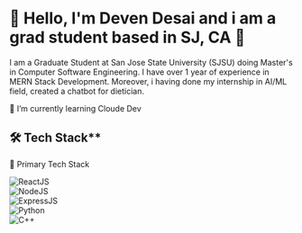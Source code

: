 # 🎯  Hello, I'm Deven Desai and i am a grad student based in SJ, CA 👋

I am a Graduate Student at San Jose State University (SJSU) doing Master's in Computer Software Engineering. I have over 1 year of experience in MERN Stack Development. Moreover, i having done my internship in AI/ML field, created a chatbot for dietician.

🌱 I’m currently learning Cloude Dev


## 🛠️  Tech Stack**  

🚀 Primary Tech Stack

![ReactJS](https://img.shields.io/badge/-ReactJS-61DAFB?style=for-the-badge&logo=react&logoColor=black)  
![NodeJS](https://img.shields.io/badge/-NodeJS-339933?style=for-the-badge&logo=node.js&logoColor=white)  
![ExpressJS](https://img.shields.io/badge/-ExpressJS-000000?style=for-the-badge&logo=express&logoColor=white)  
![Python](https://img.shields.io/badge/-Python-3776AB?style=for-the-badge&logo=python&logoColor=white)  
![C++](https://img.shields.io/badge/-C++-00599C?style=for-the-badge&logo=c%2B%2B&logoColor=white)
